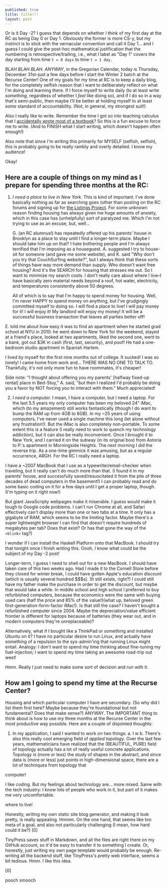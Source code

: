 ```yaml
---
published: true
title: title!!!
layout: post
---
```

Or is it Day -2? I guess that depends on whether I think of my first day at the RC as being Day 0 or Day 1. Obviously the former is more CS-y, but my instinct is to stick with the vernacular convention and call it Day 1... and I guess I could give the post-hoc mathematical justification that the numbering is retrospective/trailing, i.e., what I label as "Day 1" covers the day starting from time `t = 0 days` to time `t = 1 day.`

*BLAH BLAH BLAH. ANYWAY*, in the Gregorian Calendar, today is Thursday, December 31st–just a few days before I start the Winter 2 batch at the Recurse Center! One of my goals for my time at RC is to keep a daily blog, for the completely selfish reason that I want to deliberately reflect on what I'm doing and learning there. If I force myself to write daily (to at least write *something*, regardless of whether I *feel* like doing so), and if I do so in a way that's semi-public, then maybe I'll be better at holding myself to at least *some* standard of accountability. (Not, in general, my strongest suit!)

Also I really like to write. Remember the time I got so into teaching calculus that I [accidentally wrote most of a textbook](http://www.andrusia.com/math)? So this is a fun excuse to force me to write. (And to FINISH what I start writing, which doesn't happen often enough!)

Also note that since I'm writing this primarily for MYSELF (selfish, selfish), this is probably going to be really rambly and overly detailed. I know my audience!

Okay! 

Here are a couple of things on my mind as I prepare for spending three months at the RC:
--------

1. *I need a place to live in New York.* This is kind of important. I've done basically nothing as far as searching goes (other than posting on the RC forums and signing up for [the Listings Project](https://www.listingsproject.com/). For some unknown reason finding housing has always given me huge amounts of anxiety, which in this case has (unhelpfully) sort of paralyzed me. Which I'm not trying to use as an excuse, but, well... 

    G. (an RC alumnus!) has repeatedly offered up his parents' house in Brooklyn as a place to stay until I find a longer-term place. Maybe I should take him up on that? I hate bothering people and I'm always terrified that I'm imposing as a houseguest. A. suggested I try to house-sit for someone (and gave me some website), and K. said  "Why don't you try that CouchSurfing website?", but I always think that these sorts of things have way more demand than supply. Who doesn't want free housing? And it's the SEARCH for housing that stresses me out. So I want to minimize my search costs. I don't really care about where I live–I have basically zero material needs beyond a roof, hot water, electricity, and temperatures consistently above 50 degrees.

    All of which is to say that I'm happy to spend money for housing. Well, I'm never HAPPY to spend money on anything, but I've grudgingly committed myself to doing so. I will find a place to live! I will pay money for it! I will enjoy it! My landlord will enjoy my money! It will be a successful business transaction that leaves all parties better off!

E. told me about how easy it was to find an apartment when he started grad school at NYU in 2010: he went down to New York for the weekend, stayed at a friend's place, looked at two apartments, liked the second one, went to a bank, got out $3K in cash (first, last, security), and poof! He had a one-bedroom studio apartment in Spanish Harlem. 

I lived by myself for the first nine months out of college. It sucked! I was so lonely! I came home from work and... THERE WAS NO ONE TO TALK TO. Thankfully, it's not only more fun to have roommates, it's cheaper!

Side note: "I thought about offering you my parents' [halfway fixed-up rental] place in Bed-Stuy," A. said, "but then I realized I'd probably be doing you a favor by NOT forcing you to interact with them." Much appreciated! 

2. *I need a computer.* I mean, I have a computer, but I need a laptop. For the last 5.5 years my only computer has been my beloved 24" iMac, which (to my amazement) still works fantastically (though I do want to bump the RAM up from 4GB to 8GB). In my ~25 years of using computers, I've never used a single machine this long (let alone without any frustration!). But the iMac is also completely non-portable. To some extent this is a feature (I really need to work to quench my technology addiction), but it can also be really inconvenient. Once I brought it to New York, and I carried it on the subway (in its original box) from Astoria to P.'s apartment in Morningside Heights. The next morning I did the reverse trip. As a one-time gimmick it was amusing, but as a regular occurrence, ARGH. For the RC I really need a laptop. 

I have a ~2007 MacBook that I use as a typewriter/email-checker when traveling, but it really can't do much more than that. (I found it in my parents' house, and successfully saved/resuscitated it from the pile of three decades of dead computers in the basement!) I can probably read and do some basic coding on it for a few days until I get a proper laptop, though. (I'm typing on it right now!) 

But giant JavaScripty webpages make it miserable. I guess would make it tough to Google code problems. I can't run Chrome at all, and Safari effectively can't display more than one or two tabs at a time. It only has a gigabyte of RAM, which seems to be the limiting factor. Maybe there's a super lightweight browser I can find that doesn't require hundreds of megabytes per tab? Does that exist? Or has that gone the way of the `<blink>` tag?)

I wonder if I can install the Haskell Platform onto that MacBook. I should try that tonight once I finish writing this. Oooh, I know what could be the subject of my Day -2 post!

Longer-term, I guess I need to shell out for a new MacBook. I should have taken care of this two weeks ago. Had I made it to the Cornell Store before they closed for winter break, I could have gotten Apple's education discount (which is usually several hundred $$$s). (It still exists, right?) I could still have my father make the purchase in order to get the discount, but maybe that would take a while. In middle school and high school I preferred to buy refurbished computers, because the economics were the same with buying used cars (half the price and 85% of the value!)(what up, beloved green first-generation-form-factor iMac!). Is that still the case? I haven't bought a refurbished computer since 2004. Maybe the depreciation/value efficient frontier is different for laptops because of batteries (they wear out, and in modern computers they're unreplaceable)?

Alternatively, what if I bought like a ThinkPad or something and installed Ubuntu on it? I have no particular desire to run Linux, and actually have something of a repulsion to the sys-admin'ing that running Linux might entail. Analogy: I don't want to spend my time thinking about fine-tuning my fuel-injection; I want to spend my time taking an awesome road-trip out west!

Hmm. Really I just need to make some sort of decision and run with it.


How am I going to spend my time at the Recurse Center?
-------

Housing and which particular computer I have are secondary. (So why did I list them first here? Maybe because they're foundational but not fundamental? Does that make sense?) ANYWAY. The IMPORTANT thing to think about is how to use my three months at the Recurse Center in the most productive way possible. Here are a couple of disjointed thoughts:

1. In my application, I said I wanted to work on two things:
 a. I w
  b. There's also this really cool emerging field of *applied topology*. Over the last few years, mathematicians have realized that the (BEAUTIFUL, PURE) field of topology actually has a lot of really useful concrete applications. Topology is (more or less) the study of shapes in the abstract, and since data is (more or less) just points in high-dimensional space, there are a lot of techniques from topology that 



computer!

I like coding. But my feelings about technology are... more mixed. Same with the tech industry: I know lots of people who work in it, but part of it makes me very uncomfortable. 

where to live!

Honestly, writing my own static site blog generator, and making it look pretty, is really appealing. Hmmm. On the one hand, that seems like too meta of a goal, and also not particularly challenging (I mean, how hard could it be?) [0]

TinyPress saves stuff in Markdown, and all the files are right there on my GitHub account, so it'd be easy to transfer it to something I create. Or, honestly, just writing my own page template would probably be enough. Re-writing all the backend stuff, like TinyPress's pretty web interface, seems a bit tedious. Hmm. I like this idea. 

[0] 

pooch smooch